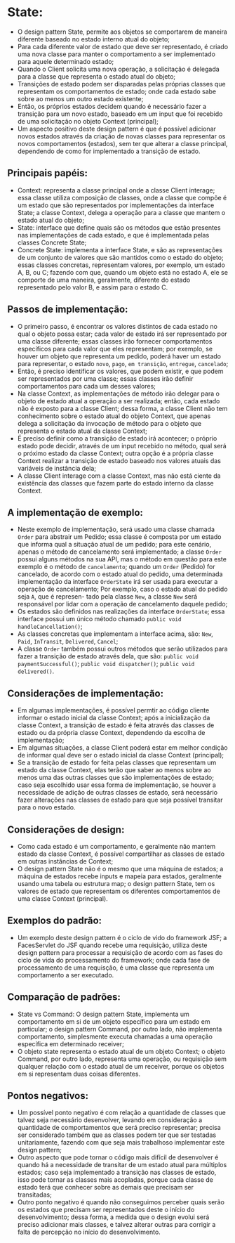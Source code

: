 # State:
 - O design pattern State, permite aos objetos se comportarem de maneira diferente baseado no estado
interno atual do objeto;
 - Para cada diferente valor de estado que deve ser representado, é criado uma nova classe para manter
o comportamento a ser implementado para aquele determinado estado;
 - Quando o Client solicita uma nova operação, a solicitação é delegada para a classe que representa o
estado atual do objeto;
 - Transições de estado podem ser disparadas pelas próprias classes que representam os comportamentos
de estado; onde cada estado sabe sobre ao menos um outro estado existente;
 - Então, os próprios estados decidem quando é necessário fazer a transição para um novo estado, baseado em
um input que foi recebido de uma solicitação no objeto Context (principal);
 - Um aspecto positivo deste design pattern é que é possível adicionar novos estados através da criação de
novas classes para representar os novos comportamentos (estados), sem ter que alterar a classe principal,
dependendo de como for implementado a transição de estado.

## Principais papéis:
 - Context: representa a classe principal onde a classe Client interage; essa classe utiliza composição
de classes, onde a classe que compõe é um estado que são representados por implementações da interface
State; a classe Context, delega a operação para a classe que mantem o estado atual do objeto;
 - State: interface que define quais são os métodos que estão presentes nas implementações de cada estado, e
que é implementada pelas classes Concrete State;
 - Concrete State: implementa a interface State, e são as representações de um conjunto de valores que são
mantidos como o estado do objeto; essas classes concretas, representam valores, por exemplo, um estado A, B,
ou C; fazendo com que, quando um objeto está no estado A, ele se comporte de uma maneira, geralmente, diferente
do estado representado pelo valor B, e assim para o estado C.

## Passos de implementação:
 - O primeiro passo, é encontrar os valores distintos de cada estado no qual o objeto possa estar; cada
valor de estado irá ser representado por uma classe diferente; essas classes irão fornecer
comportamentos específicos para cada valor que eles representam; por exemplo, se houver um objeto que
representa um pedido, poderá haver um estado para representar, o estado `novo`, `pago`, `em transição`,
`entregue`, `cancelado`;
 - Então, é preciso identificar os valores, que podem existir, e que podem ser representados por uma
classe; essas classes irão definir comportamentos para cada um desses valores;
 - Na classe Context, as implementações de método irão delegar para o objeto de estado atual a operação a ser
realizada; então, cada estado não é exposto para a classe Client; dessa forma, a classe Client não tem
conhecimento sobre o estado atual do objeto Context, que apenas delega a solicitação da invocação de
método para o objeto que representa o estado atual da classe Context;
 - É preciso definir como a transição de estado irá acontecer; o próprio estado pode decidir, através de um
input recebido no método, qual será o próximo estado da classe Context; outra opção é a própria classe
Context realizar a transição de estado baseado nos valores atuais das variáveis de instância dela;
 - A classe Client interage com a classe Context, mas não está ciente da existência das classes que fazem
parte do estado interno da classe Context.

## A implementação de exemplo:
 - Neste exemplo de implementação, será usado uma classe chamada `Order` para abstrair um Pedido; essa
classe é composta por um estado que informa qual a situação atual de um pedido; para este cenário, apenas
o método de cancelamento será implementado; a classe `Order` possui alguns métodos na sua API, mas o método
em questão para este exemplo é o método de `cancelamento`; quando um `Order` (Pedido) for cancelado, de acordo
com o estado atual do pedido, uma determinada implementação da interface `OrderState` irá ser usada para
executar a operação de cancelamento; Por exemplo, caso o estado atual do pedido seja `A`, que é represen-
tado pela classe `New`, a classe `New` será responsável por lidar com a operação de cancelamento daquele
pedido;
 - Os estados são definidos nas realizações da interface `OrderState`; essa interface possui um único método
chamado `public void handleCancellation()`;
 - As classes concretas que implementam a interface acima, são: `New`, `Paid`, `InTransit`, `Delivered`,
`Cancel`;
 - A classe `Order` também possui outros métodos que serão utilizados para fazer a transição de estado
através dela, que são:
`public void paymentSuccessful()`;
`public void dispatcher()`;
`public void delivered()`.

## Considerações de implementação:
 - Em algumas implementações, é possível permtir ao código cliente informar o estado inicial da classe Context;
após a inicialização da classe Context, a transição de estado é feita através das classes de estado ou da
própria classe Context, dependendo da escolha de implementação;
 - Em algumas situações, a classe Client poderá estar em melhor condição de informar qual deve ser o estado
inicial da classe Context (principal);
 - Se a transição de estado for feita pelas classes que representam um estado da classe Context, elas terão
que saber ao menos sobre ao menos uma das outras classes que são implementações de estado; caso seja escolhido
usar essa forma de implementação, se houver a necessidade de adição de outras classes de estado, será
necessário fazer alterações nas classes de estado para que seja possível transitar para o novo estado.

## Considerações de design:
 - Como cada estado é um comportamento, e geralmente não mantem estado da classe Context, é possível
compartilhar as classes de estado em outras instâncias de Context;
 - O design pattern State não é o mesmo que uma máquina de estados; a máquina de estados recebe inputs e
mapeia para estados, geralmente usando uma tabela ou estrutura map; o design pattern State, tem os valores
de estado que representam os diferentes comportamentos de uma classe Context (principal).

## Exemplos do padrão:
 - Um exemplo deste design pattern é o ciclo de vido do framework JSF; a FacesServlet do JSF quando recebe uma
requisição, utiliza deste design pattern para processar a requisição de acordo com as fases do ciclo de vida
do processamento do framework; onde cada fase de processamento de uma requisção, é uma classe que representa
um comportamento a ser executado.

## Comparação de padrões:
 - State vs Command: O design pattern State, implementa um comportamento em si de um objeto específico para
um estado em particular; o design pattern Command, por outro lado, não implementa comportamento, simplesmente
executa chamadas a uma operação específica em determinado receiver;
 - O objeto state representa o estado atual de um objeto Context; o objeto Command, por outro lado, representa
uma operação, ou requisição sem qualquer relação com o estado atual de um receiver, porque os objetos em si
representam duas coisas diferentes.

## Pontos negativos:
 - Um possível ponto negativo é com relação a quantidade de classes que talvez seja necessário desenvolver,
levando em consideração a quantidade de comportamentos que será preciso representar; precisa ser considerado
também que as classes podem ter que ser testadas unitariamente, fazendo com que seja mais trabalhoso
implementar este design pattern;
 - Outro aspecto que pode tornar o código mais difícil de desenvolver é quando há a necessidade de transitar
de um estado atual para múltiplos estados; caso seja implementado a transição nas classes de estado, isso pode
tornar as classes mais acopladas, porque cada classe de estado terá que conhecer sobre as demais que precisam
ser transitadas;
 - Outro ponto negativo é quando não conseguimos perceber quais serão os estados que precisam ser
representados deste o início do desenvolvimento; dessa forma, a medida que o design evolui será preciso
adicionar mais classes, e talvez alterar outras para corrigir a falta de percepção no início do
desenvolvimento.
